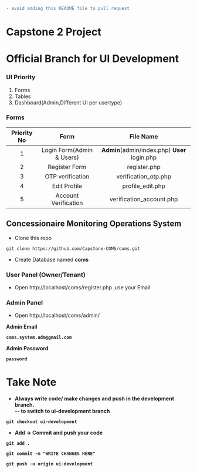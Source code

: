 ```diff
- avoid adding this README file to pull request
```

# Capstone 2 Project

# Official Branch for UI Development

### UI Priority

1. Forms
2. Tables
3. Dashboard(Admin,Different UI per usertype)

### Forms

| Priority No |           Form            |                      File Name                      |
| :---------: | :-----------------------: | :-------------------------------------------------: |
|      1      | Login Form(Admin & Users) | <b>Admin</b>(admin/index.php) <b>User</b> login.php |
|      2      |       Register Form       |                    register.php                     |
|      3      |     OTP verification      |                verification_otp.php                 |
|      4      |       Edit Profile        |                  profile_edit.php                   |
|      5      |   Account Verification    |              verification_account.php               |

## Concessionaire Monitoring Operations System

- Clone this repo

```
git clone https://github.com/Capstone-COMS/coms.git
```

- Create Database named <b>coms</b>

### User Panel (Owner/Tenant)

- Open http://localhost/coms/register.php ,use your Email

### Admin Panel

- Open http://localhost/coms/admin/

<b>Admin Email

```
coms.system.adm@gmail.com
```

<b>Admin Password

```
password
```

# Take Note

- Always write code/ make changes and push in the development branch.  
  -- to switch to ui-development branch

```
git checkout ui-development
```

- Add -> Commit and push your code

```
git add .

git commit -m "WRITE CHANGES HERE"

git push -u origin ui-development
```
